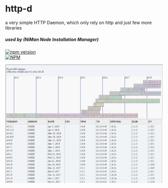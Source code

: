 # http-d
a very simple HTTP Daemon, which only rely on http and just few more libraries


##### used by (NiMan Node Installation Manager)
[![npm version](https://badge.fury.io/js/http-d.svg)](https://badge.fury.io/js/http-d)    
[![NPM](https://nodei.co/npm/http-d.png?downloads=true&downloadRank=true&stars=true)](https://nodei.co/npm/http-d/)  

![](njsv.jpg)
